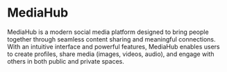# MediaHub
MediaHub is a modern social media platform designed to bring people together through seamless content sharing and meaningful connections. With an intuitive interface and powerful features, MediaHub enables users to create profiles, share media (images, videos, audio), and engage with others in both public and private spaces.
